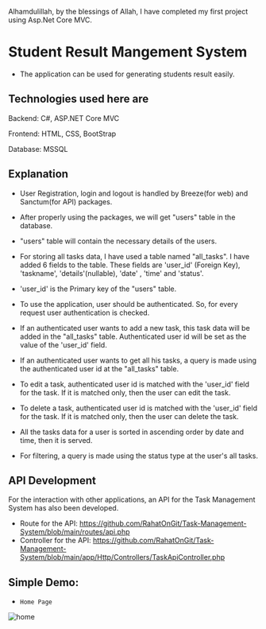 Alhamdulillah, by the blessings of Allah, I have completed my first project using Asp.Net Core MVC.


# Student Result Mangement System
- The application can be used for generating students result easily.


Technologies used here are
---------------------------

Backend: C#, ASP.NET Core MVC

Frontend: HTML, CSS, BootStrap

Database: MSSQL 


Explanation
-----------


- User Registration, login and logout is handled by Breeze(for web) and Sanctum(for API) packages.

- After properly using the packages, we will get "users" table in the database.

- "users" table will contain the necessary details of the users.

- For storing all tasks data, I have used a table named "all_tasks". I have added 6 fields to the table. These fields are 
 'user_id' (Foreign Key), 'taskname', 'details'(nullable), 'date' , 'time' and 'status'. 

- 'user_id' is the Primary key of the "users" table.

- To use the application, user should be authenticated. So, for every request user authentication
  is checked.

- If an authenticated user wants to add a new task, this task data will be added in the 
  "all_tasks" table. Authenticated user id will be set as the value of the 'user_id' field.

- If an authenticated user wants to get all his tasks, a query is made using the
 authenticated user id at the "all_tasks" table.

- To edit a task, authenticated user id is matched with the 'user_id' field for the task. If it 
  is matched only, then the user can edit the task.

- To delete a task, authenticated user id is matched with the 'user_id' field for the task. If it 
  is matched only, then the user can delete the task.

- All the tasks data for a user is sorted in ascending order by date and time, then it is served.

- For filtering, a query is made using the status type at the user's all tasks.


API Development
---------------

 For the interaction with other applications, an API for the Task Management System has also been developed.
 
- Route for the API: https://github.com/RahatOnGit/Task-Management-System/blob/main/routes/api.php
- Controller for the API: https://github.com/RahatOnGit/Task-Management-System/blob/main/app/Http/Controllers/TaskApiController.php

Simple Demo:
-------------

*     Home Page

![home](https://github.com/user-attachments/assets/b7650127-3e0a-4c00-be78-a423fcd68b8b)



